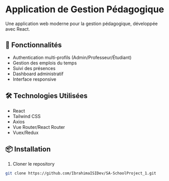 # Application de Gestion Pédagogique

Une application web moderne pour la gestion pédagogique, développée avec React.

## 🚀 Fonctionnalités

- Authentication multi-profils (Admin/Professeur/Étudiant)
- Gestion des emplois du temps
- Suivi des présences
- Dashboard administratif
- Interface responsive

## 🛠 Technologies Utilisées

- React
- Tailwind CSS
- Axios
- Vue Router/React Router
- Vuex/Redux

## 📦 Installation

1. Cloner le repository

```bash
git clone https://github.com/IbrahimaISIDev/SA-SchoolProject_1.git
```
